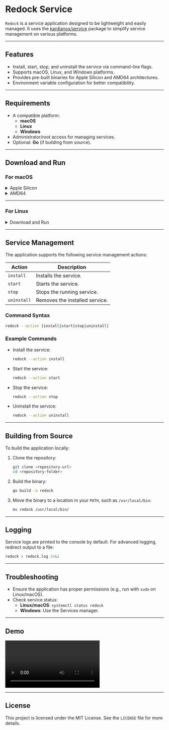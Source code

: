 
# Redock Service

`Redock` is a service application designed to be lightweight and easily managed. It uses the [kardianos/service](https://github.com/kardianos/service) package to simplify service management on various platforms.

---

## Features
- Install, start, stop, and uninstall the service via command-line flags.
- Supports macOS, Linux, and Windows platforms.
- Provides pre-built binaries for Apple Silicon and AMD64 architectures.
- Environment variable configuration for better compatibility.

---

## Requirements
- A compatible platform:
  - **macOS**
  - **Linux**
  - **Windows**
- Administrator/root access for managing services.
- Optional: **Go** (if building from source).

---

## Download and Run

### For macOS

<details>
<summary>Apple Silicon</summary>

```bash
wget https://github.com/onuragtas/redock/releases/latest/download/redock_Darwin_arm64 -O /usr/local/bin/redock
chmod +x /usr/local/bin/redock
redock
```

</details>

<details>
<summary>AMD64</summary>

```bash
wget https://github.com/onuragtas/redock/releases/latest/download/redock_Darwin_amd64 -O /usr/local/bin/redock
chmod +x /usr/local/bin/redock
redock
```

</details>

---

### For Linux

<details>
<summary>Download and Run</summary>

Download the latest release:

```bash
wget https://github.com/onuragtas/redock/releases/latest/download/redock_Linux_amd64 -O /usr/local/bin/redock
chmod +x /usr/local/bin/redock
```

Run the application:

```bash
redock
```

</details>

---

## Service Management

The application supports the following service management actions:

| Action      | Description                 |
|-------------|-----------------------------|
| `install`   | Installs the service.       |
| `start`     | Starts the service.         |
| `stop`      | Stops the running service.  |
| `uninstall` | Removes the installed service. |

### Command Syntax
```bash
redock --action [install|start|stop|uninstall]
```

### Example Commands
- Install the service:
  ```bash
  redock --action install
  ```
- Start the service:
  ```bash
  redock --action start
  ```
- Stop the service:
  ```bash
  redock --action stop
  ```
- Uninstall the service:
  ```bash
  redock --action uninstall
  ```

---

## Building from Source
To build the application locally:
1. Clone the repository:
   ```bash
   git clone <repository-url>
   cd <repository-folder>
   ```

2. Build the binary:
   ```bash
   go build -o redock
   ```

3. Move the binary to a location in your `PATH`, such as `/usr/local/bin`:
   ```bash
   mv redock /usr/local/bin/
   ```

---

## Logging
Service logs are printed to the console by default. For advanced logging, redirect output to a file:
```bash
redock > redock.log 2>&1
```

---

## Troubleshooting
- Ensure the application has proper permissions (e.g., run with `sudo` on Linux/macOS).
- Check service status:
  - **Linux/macOS**: `systemctl status redock`
  - **Windows**: Use the Services manager.

---

## Demo
![Demo](https://user-images.githubusercontent.com/10091460/151700639-d8af1fff-d88b-4e33-a9ae-3b6a4622d5ec.mov)

---

## License
This project is licensed under the MIT License. See the `LICENSE` file for more details.

